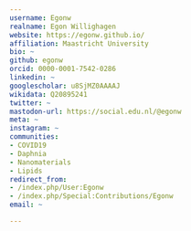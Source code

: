 ```yaml
---
username: Egonw
realname: Egon Willighagen
website: https://egonw.github.io/
affiliation: Maastricht University
bio: ~
github: egonw
orcid: 0000-0001-7542-0286
linkedin: ~
googlescholar: u8SjMZ0AAAAJ
wikidata: Q20895241
twitter: ~
mastodon-url: https://social.edu.nl/@egonw
meta: ~
instagram: ~
communities:
- COVID19
- Daphnia
- Nanomaterials
- Lipids
redirect_from:
- /index.php/User:Egonw
- /index.php/Special:Contributions/Egonw
email: ~

---
```

